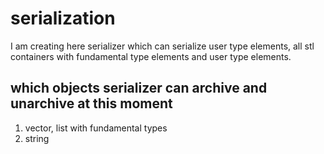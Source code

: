 # serialization

I am creating here serializer which can serialize user type elements, all stl containers with fundamental type elements and user type elements.

## which objects serializer can archive and unarchive at this moment

1. vector, list with fundamental types
2. string
